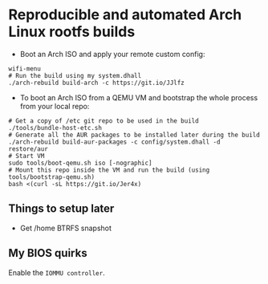 # Reproducible and automated Arch Linux rootfs builds

+ Boot an Arch ISO and apply your remote custom config:

``` shell
wifi-menu
# Run the build using my system.dhall
./arch-rebuild build-arch -c https://git.io/JJlfz
```

+ To boot an Arch ISO from a QEMU VM and bootstrap the whole process from your local repo:

``` shell
# Get a copy of /etc git repo to be used in the build
./tools/bundle-host-etc.sh
# Generate all the AUR packages to be installed later during the build
./arch-rebuild build-aur-packages -c config/system.dhall -d restore/aur
# Start VM
sudo tools/boot-qemu.sh iso [-nographic]
# Mount this repo inside the VM and run the build (using tools/bootstrap-qemu.sh)
bash <(curl -sL https://git.io/Jer4x)
```

## Things to setup later

- Get /home BTRFS snapshot

## My BIOS quirks

Enable the `IOMMU controller`.
